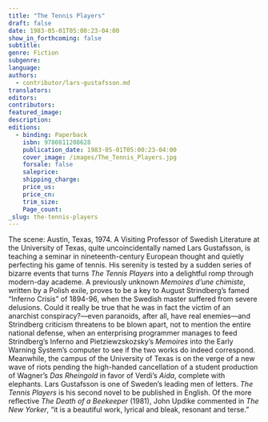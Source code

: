 ```yaml
---
title: "The Tennis Players"
draft: false
date: 1983-05-01T05:00:23-04:00
show_in_forthcoming: false
subtitle:
genre: Fiction
subgenre:
language:
authors:
  - contributor/lars-gustafsson.md
translators:
editors:
contributors:
featured_image:
description:
editions:
  - binding: Paperback
    isbn: 9780811208628
    publication_date: 1983-05-01T05:00:23-04:00
    cover_image: /images/The_Tennis_Players.jpg
    forsale: false
    saleprice:
    shipping_charge:
    price_us:
    price_cn:
    trim_size:
    Page_count:
_slug: the-tennis-players
---
```


The scene: Austin, Texas, 1974. A Visiting Professor of Swedish Literature at the University of Texas, quite uncoincidentally named Lars Gustafsson, is teaching a seminar in nineteenth-century European thought and quietly perfecting his game of tennis. His serenity is tested by a sudden series of bizarre events that turns _The Tennis Players_ into a delightful romp through modern-day academe. A previously unknown _Memoires d’une chimiste_, written by a Polish exile, proves to be a key to August Strindberg’s famed “Inferno Crisis” of 1894-96, when the Swedish master suffered from severe delusions. Could it really be true that he was in fact the victim of an anarchist conspiracy?—even paranoids, after all, have real enemies—and Strindberg criticism threatens to be blown apart, not to mention the entire national defense, when an enterprising programmer manages to feed Strindberg’s Inferno and Pietziewzskozsky’s _Memoires_ into the Early Warning System’s computer to see if the two works do indeed correspond. Meanwhile, the campus of the University of Texas is on the verge of a new wave of riots pending the high-handed cancellation of a student production of Wagner’s _Das Rheingold_ in favor of Verdi’s _Aida_, complete with elephants. Lars Gustafsson is one of Sweden’s leading men of letters. _The Tennis Players_ is his second novel to be published in English. Of the more reflective _The Death of a Beekeeper_ (1981), John Updike commented in _The New Yorker_, “it is a beautiful work, lyrical and bleak, resonant and terse.”

